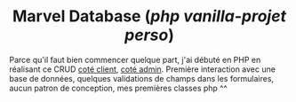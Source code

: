 # <center>Marvel Database (*php vanilla-projet perso*)<center>
Parce qu'il faut bien commencer quelque part, j'ai débuté en PHP en réalisant ce CRUD [coté client](http://nanookpandora.com/marvel_db/), [coté admin](nanookpandora.com/marvel_admin/admin.php).
Première interaction avec une base de données, quelques validations de champs dans les formulaires, aucun patron de conception, mes premières classes php ^^ 
